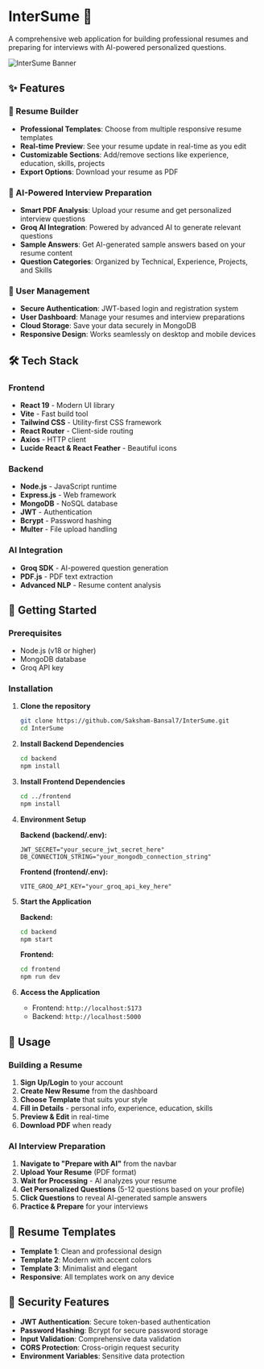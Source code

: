 # InterSume 🚀

A comprehensive web application for building professional resumes and preparing for interviews with AI-powered personalized questions.

![InterSume Banner](https://img.shields.io/badge/InterSume-Resume%20Builder-purple?style=for-the-badge&logo=react)

## ✨ Features

### 📄 Resume Builder

- **Professional Templates**: Choose from multiple responsive resume templates
- **Real-time Preview**: See your resume update in real-time as you edit
- **Customizable Sections**: Add/remove sections like experience, education, skills, projects
- **Export Options**: Download your resume as PDF

### 🤖 AI-Powered Interview Preparation

- **Smart PDF Analysis**: Upload your resume and get personalized interview questions
- **Groq AI Integration**: Powered by advanced AI to generate relevant questions
- **Sample Answers**: Get AI-generated sample answers based on your resume content
- **Question Categories**: Organized by Technical, Experience, Projects, and Skills

### 👤 User Management

- **Secure Authentication**: JWT-based login and registration system
- **User Dashboard**: Manage your resumes and interview preparations
- **Cloud Storage**: Save your data securely in MongoDB
- **Responsive Design**: Works seamlessly on desktop and mobile devices

## 🛠️ Tech Stack

### Frontend

- **React 19** - Modern UI library
- **Vite** - Fast build tool
- **Tailwind CSS** - Utility-first CSS framework
- **React Router** - Client-side routing
- **Axios** - HTTP client
- **Lucide React & React Feather** - Beautiful icons

### Backend

- **Node.js** - JavaScript runtime
- **Express.js** - Web framework
- **MongoDB** - NoSQL database
- **JWT** - Authentication
- **Bcrypt** - Password hashing
- **Multer** - File upload handling

### AI Integration

- **Groq SDK** - AI-powered question generation
- **PDF.js** - PDF text extraction
- **Advanced NLP** - Resume content analysis

## 🚀 Getting Started

### Prerequisites

- Node.js (v18 or higher)
- MongoDB database
- Groq API key

### Installation

1. **Clone the repository**

   ```bash
   git clone https://github.com/Saksham-Bansal7/InterSume.git
   cd InterSume
   ```

2. **Install Backend Dependencies**

   ```bash
   cd backend
   npm install
   ```

3. **Install Frontend Dependencies**

   ```bash
   cd ../frontend
   npm install
   ```

4. **Environment Setup**

   **Backend (backend/.env):**

   ```env
   JWT_SECRET="your_secure_jwt_secret_here"
   DB_CONNECTION_STRING="your_mongodb_connection_string"
   ```

   **Frontend (frontend/.env):**

   ```env
   VITE_GROQ_API_KEY="your_groq_api_key_here"
   ```

5. **Start the Application**

   **Backend:**

   ```bash
   cd backend
   npm start
   ```

   **Frontend:**

   ```bash
   cd frontend
   npm run dev
   ```

6. **Access the Application**
   - Frontend: `http://localhost:5173`
   - Backend: `http://localhost:5000`

## 📱 Usage

### Building a Resume

1. **Sign Up/Login** to your account
2. **Create New Resume** from the dashboard
3. **Choose Template** that suits your style
4. **Fill in Details** - personal info, experience, education, skills
5. **Preview & Edit** in real-time
6. **Download PDF** when ready

### AI Interview Preparation

1. **Navigate to "Prepare with AI"** from the navbar
2. **Upload Your Resume** (PDF format)
3. **Wait for Processing** - AI analyzes your resume
4. **Get Personalized Questions** (5-12 questions based on your profile)
5. **Click Questions** to reveal AI-generated sample answers
6. **Practice & Prepare** for your interviews

## 🎨 Resume Templates

- **Template 1**: Clean and professional design
- **Template 2**: Modern with accent colors
- **Template 3**: Minimalist and elegant
- **Responsive**: All templates work on any device

## 🔐 Security Features

- **JWT Authentication**: Secure token-based authentication
- **Password Hashing**: Bcrypt for secure password storage
- **Input Validation**: Comprehensive data validation
- **CORS Protection**: Cross-origin request security
- **Environment Variables**: Sensitive data protection
